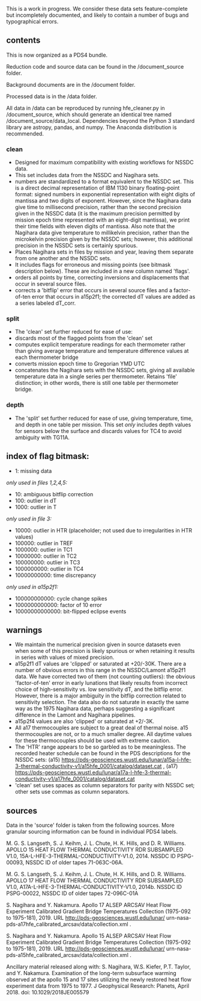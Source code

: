 This is a work in progress. We consider these data sets feature-complete but incompletely documented, and likely to contain a number of bugs and typographical errors.

## contents

This is now organized as a PDS4 bundle. 

Reduction code and source data can be found in the /document_source folder.

Background documents are in the /document folder.

Processed data is in the /data folder.

All data in /data can be reproduced by running hfe_cleaner.py in /document_source, which should generate an identical tree named /document_source/data_local. Dependencies beyond the Python 3 standard library are astropy, pandas, and numpy. The Anaconda distribution is recommended.

### clean

* Designed for maximum compatibility with existing workflows for NSSDC data. 
* This set includes data from the NSSDC and Nagihara sets.
* numbers are standardized to a format equivalent to the NSSDC set. This is a direct decimal representation of IBM 1130 binary floating-point format: signed numbers in exponential representation with eight digits of mantissa and two digits of exponent. However, since the Nagihara data give time to millisecond precision, rather than the second precision given in the NSSDC data (it is the maximum precision permitted by mission epoch time represented with an eight-digit mantissa), we print their time fields with eleven digits of mantissa. Also note that the Nagihara data give temperature to millikelvin precision, rather than the microkelvin precision given by the NSSDC sets; however, this additional precision in the NSSDC sets is certainly spurious. 
* Places Nagihara sets in files by mission and year, leaving them separate from one another and the NSSDC sets.
* It includes flags for erroneous and missing points (see bitmask description below). These are included in a new column named 'flags'. 
* orders all points by time, correcting inversions and displacements that occur in several source files. 
* corrects a 'bitflip' error that occurs in several source files and a factor-of-ten error that occurs in a15p2f1; the corrected dT values are added as a series labeled dT_corr.

### split

* The 'clean' set further reduced for ease of use: 
* discards most of the flagged points from the 'clean' set
* computes explicit temperature readings for each thermometer rather than giving average temperature and temperature difference values at each thermometer bridge
* converts mission epoch time to Gregorian YMD UTC
* concatenates the Nagihara sets with the NSSDC sets, giving all available temperature data in a single series per thermometer. Retains 'file' distinction; in other words, there is still one table per thermometer bridge.

### depth

* The 'split' set further reduced for ease of use, giving temperature, time, and depth in one table per mission. This set *only* includes depth values for sensors below the surface and discards values for TC4 to avoid ambiguity with TG11A. 

## index of flag bitmask:

* 1: missing data 

*only used in files 1,2,4,5:*

* 10: ambiguous bitflip correction
* 100: outlier in dT
* 1000: outlier in T

*only used in file 3:*

* 10000: outlier in HTR (placeholder; not used due to irregularities in HTR values)
* 100000: outlier in TREF
* 1000000: outlier in TC1
* 10000000: outlier in TC2
* 100000000: outlier in TC3
* 1000000000: outlier in TC4
* 10000000000: time discrepancy

*only used in a15p2f1:*

* 100000000000: cycle change spikes
* 1000000000000: factor of 10 error
* 10000000000000: bit-flipped eclipse events

## warnings

* We maintain the numerical precision given in source datasets even when some of this precision is likely spurious or when retaining it results in series with values of mixed precision.
* a15p2f1 dT values are 'clipped' or saturated at +20/-30K. There are a number of obvious errors in this range in the NSSDC/Lamont a15p2f1 data. We have corrected two of them (not counting outliers): the obvious 'factor-of-ten' error in early lunations that likely results from incorrect choice of high-sensitivity vs. low sensitivity dT, and the bitflip error. However, there is a major ambiguity in the bitflip correction related to sensitivity selection. The data also do not saturate in exactly the same way as the 1975 Nagihara data, perhaps suggesting a significant difference in the Lamont and Nagihara pipelines. 
* a15p2f4 values are also 'clipped' or saturated at +2/-3K.
* All a17 thermocouples are subject to a great deal of thermal noise. a15 thermocouples are not, or to a much smaller degree. All daytime values for these thermocouples should be used with extreme caution.
* The 'HTR' range appears to be so garbled as to be meaningless. The recorded heater schedule can be found in the PDS descriptions for the NSSDC sets: (a15) https://pds-geosciences.wustl.edu/lunar/a15a-l-hfe-3-thermal-conductivity-v1/a15hfe_0001/catalog/dataset.cat , (a17) https://pds-geosciences.wustl.edu/lunar/a17a-l-hfe-3-thermal-conductivity-v1/a17hfe_0001/catalog/dataset.cat
* 'clean' set uses spaces as column separators for parity with NSSDC set; other sets use commas as column separators. 

## sources

Data in the 'source' folder is taken from the following sources. More granular sourcing information can be found in individual PDS4 labels.

M. G. S. Langseth, S. J. Keihm, J. L. Chute, H. K. Hills, and D. R. Williams. APOLLO 15 HEAT FLOW THERMAL CONDUCTIVITY RDR SUBSAMPLED V1.0, 15A-L-HFE-3-THERMAL-CONDUCTIVITY-V1.0, 2014. NSSDC ID PSPG-00093, NSSDC ID of older tapes 71-063C-06A.

M. G. S. Langseth, S. J. Keihm, J. L. Chute, H. K. Hills, and D. R. Williams.  APOLLO 17 HEAT FLOW THERMAL CONDUCTIVITY RDR SUBSAMPLED V1.0, A17A-L-HFE-3-THERMAL-CONDUCTIVITY-V1.0, 2014b. NSSDC ID PSPG-00022, NSSDC ID of older tapes 72-096C-01A

S. Nagihara and Y. Nakamura. Apollo 17 ALSEP ARCSAV Heat Flow Experiment Calibrated Gradient Bridge Temperatures Collection (1975-092 to 1975-181), 2019. URL
http://pds-geosciences.wustl.edu/lunar/
urn-nasa-pds-a17hfe_calibrated_arcsav/data/collection.xml .

S. Nagihara and Y. Nakamura. Apollo 15 ALSEP ARCSAV Heat Flow Experiment Calibrated Gradient Bridge Temperatures Collection (1975-092 to 1975-181), 2019. URL
http://pds-geosciences.wustl.edu/lunar/
urn-nasa-pds-a15hfe_calibrated_arcsav/data/collection.xml .

Ancillary material released along with: S. Nagihara, W.S. Kiefer, P.T. Taylor, and Y. Nakamura. Examination of the long-term subsurface warming observed at the apollo 15 and 17 sites utilizing the newly restored heat flow experiment data from 1975 to 1977.
J Geophysical Research: Planets, April 2018. doi: 10.1029/2018JE005579